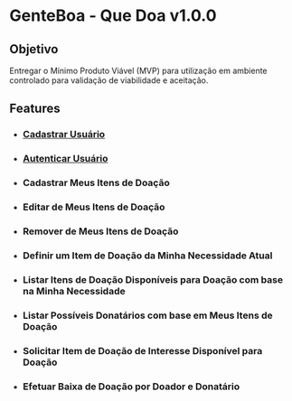 # GenteBoa - Que Doa v1.0.0

## Objetivo

Entregar o Mínimo Produto Viável (MVP) para utilização em ambiente controlado para validação de viabilidade e aceitação.

## Features

- ### [Cadastrar Usuário](../Histórias/Usuários/Cadastrar%20Usuário.md)

- ### [Autenticar Usuário](../Histórias/Usuários/Autenticar%20Usuário.md)

- ### Cadastrar Meus Itens de Doação

- ### Editar de Meus Itens de Doação

- ### Remover de Meus Itens de Doação

- ### Definir um Item de Doação da Minha Necessidade Atual

- ### Listar Itens de Doação Disponíveis para Doação com base na Minha Necessidade

- ### Listar Possíveis Donatários com base em Meus Itens de Doação

- ### Solicitar Item de Doação de Interesse Disponível para Doação

- ### Efetuar Baixa de Doação por Doador e Donatário

